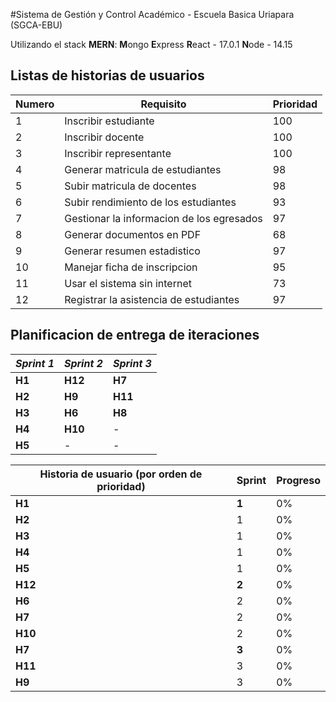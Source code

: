 #Sistema de Gestión y Control Académico - Escuela Basica Uriapara (SGCA-EBU)

Utilizando el stack **MERN**:
**M**ongo
**E**xpress
**R**eact - 17.0.1
**N**ode - 14.15

## Listas de historias de usuarios
| Numero | Requisito | Prioridad |
| ----------- | ----------- | ------------| 
| 1 | Inscribir estudiante | 100 |
| 2 | Inscribir docente | 100 |
| 3 | Inscribir representante | 100 |
| 4 | Generar matricula de estudiantes | 98 |
| 5 | Subir matricula de docentes | 98 |
| 6 | Subir rendimiento de los estudiantes | 93 |
| 7 | Gestionar la informacion de los egresados | 97 |
| 8 | Generar documentos en PDF | 68 |
| 9 | Generar resumen estadistico | 97 |
| 10 | Manejar ficha de inscripcion | 95 |
| 11 | Usar el sistema sin internet | 73 |
| 12 | Registrar la asistencia de estudiantes | 97 |


## Planificacion de entrega de iteraciones
| **_Sprint 1_**| **_Sprint 2_**  | **_Sprint 3_** |
| ----------- | ----------- | ------------| 
| **H1** | **H12** | **H7** |
| **H2** | **H9** | **H11** |
| **H3** | **H6** | **H8** |
| **H4** | **H10** | - |
| **H5** | - | - |


| Historia de usuario (por orden de prioridad)| Sprint | Progreso |
| ----------- | ----------- | ----------- |
|**H1**|**1**| 0% |
|**H2**|1| 0%|
|**H3**|1| 0% |
|**H4**|1| 0% |
|**H5**|1| 0% |
|**H12**|**2**| 0% |
|**H6**|2| 0%|
|**H7**|2| 0% |
|**H10**|2| 0%|
|**H7**|**3**| 0% |
|**H11**|3| 0% |
|**H9**|3| 0% |
